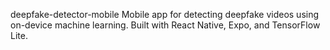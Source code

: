 deepfake-detector-mobile
Mobile app for detecting deepfake videos using on-device machine learning. Built with React Native, Expo, and TensorFlow Lite.
